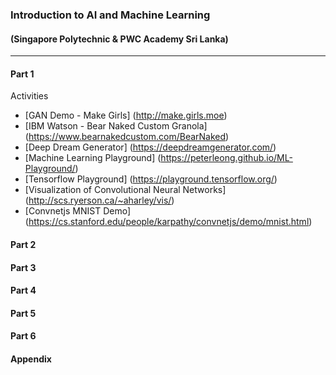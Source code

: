 ### Introduction to AI and Machine Learning 
#### (Singapore Polytechnic & PWC Academy Sri Lanka)
---

#### Part 1
Activities
* [GAN Demo - Make Girls] (http://make.girls.moe)
* [IBM Watson - Bear Naked Custom Granola] (https://www.bearnakedcustom.com/BearNaked)
* [Deep Dream Generator] (https://deepdreamgenerator.com/)
* [Machine Learning Playground] (https://peterleong.github.io/ML-Playground/)
* [Tensorflow Playground] (https://playground.tensorflow.org/)
* [Visualization of Convolutional Neural Networks] (http://scs.ryerson.ca/~aharley/vis/)
* [Convnetjs MNIST Demo] (https://cs.stanford.edu/people/karpathy/convnetjs/demo/mnist.html)

#### Part 2

#### Part 3

#### Part 4

#### Part 5

#### Part 6


#### Appendix
